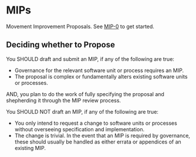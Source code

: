 # MIPs
Movement Improvement Proposals. See [MIP-0](./MIP/mip-0) to get started.

## Deciding whether to Propose
You SHOULD draft and submit an MIP, if any of the following are true:
- Governance for the relevant software unit or process requires an MIP.
- The proposal is complex or fundamentally alters existing software units or processes.

AND, you plan to do the work of fully specifying the proposal and shepherding it through the MIP review process. 

You SHOULD NOT draft an MIP, if any of the following are true:
- You only intend to request a change to software units or processes without overseeing specification and implementation.
- The change is trivial. In the event that an MIP is required by governance, these should usually be handled as either errata or appendices of an existing MIP. 